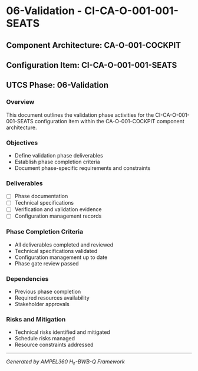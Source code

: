 # 06-Validation - CI-CA-O-001-001-SEATS

## Component Architecture: CA-O-001-COCKPIT
## Configuration Item: CI-CA-O-001-001-SEATS
## UTCS Phase: 06-Validation

### Overview
This document outlines the validation phase activities for the CI-CA-O-001-001-SEATS configuration item within the CA-O-001-COCKPIT component architecture.

### Objectives
- Define validation phase deliverables
- Establish phase completion criteria
- Document phase-specific requirements and constraints

### Deliverables
- [ ] Phase documentation
- [ ] Technical specifications
- [ ] Verification and validation evidence
- [ ] Configuration management records

### Phase Completion Criteria
- All deliverables completed and reviewed
- Technical specifications validated
- Configuration management up to date
- Phase gate review passed

### Dependencies
- Previous phase completion
- Required resources availability
- Stakeholder approvals

### Risks and Mitigation
- Technical risks identified and mitigated
- Schedule risks managed
- Resource constraints addressed

---
*Generated by AMPEL360 H₂-BWB-Q Framework*
